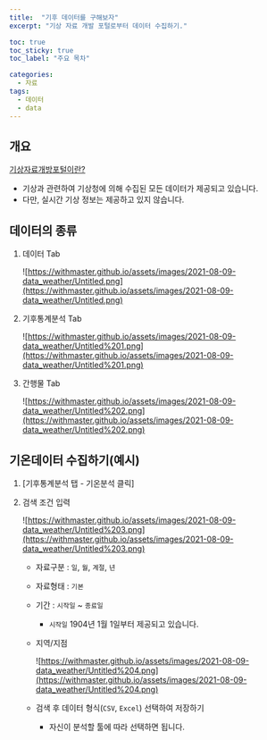 ```yaml
---
title:  "기후 데이터를 구해보자"
excerpt: "기상 자료 개발 포털로부터 데이터 수집하기."

toc: true
toc_sticky: true
toc_label: "주요 목차"

categories:
  - 자료
tags:
  - 데이터
  - data
---
```



## 개요

[기상자료개방포털이란?](https://data.kma.go.kr/cmmn/static/staticPage.do?page=intro)

* 기상과 관련하여 기상청에 의해 수집된 모든 데이터가 제공되고 있습니다. 
* 다만, 실시간 기상 정보는 제공하고 있지 않습니다.    

## 데이터의 종류

1. 데이터 Tab

    ![https://withmaster.github.io/assets/images/2021-08-09-data_weather/Untitled.png](https://withmaster.github.io/assets/images/2021-08-09-data_weather/Untitled.png)

2. 기후통계분석 Tab

    ![https://withmaster.github.io/assets/images/2021-08-09-data_weather/Untitled%201.png](https://withmaster.github.io/assets/images/2021-08-09-data_weather/Untitled%201.png)

3. 간행물 Tab

    ![https://withmaster.github.io/assets/images/2021-08-09-data_weather/Untitled%202.png](https://withmaster.github.io/assets/images/2021-08-09-data_weather/Untitled%202.png)

## 기온데이터 수집하기(예시)

1. [기후통계분석 탭 - 기온분석 클릭]      

2. 검색 조건 입력

    ![https://withmaster.github.io/assets/images/2021-08-09-data_weather/Untitled%203.png](https://withmaster.github.io/assets/images/2021-08-09-data_weather/Untitled%203.png)

    - 자료구분 : `일`, `월`, `계절`, `년`
    - 자료형태 : `기본`
    - 기간 : `시작일` ~ `종료일`
        - `시작일` 1904년 1월 1일부터 제공되고 있습니다.
    - 지역/지점

        ![https://withmaster.github.io/assets/images/2021-08-09-data_weather/Untitled%204.png](https://withmaster.github.io/assets/images/2021-08-09-data_weather/Untitled%204.png)

    - 검색 후 데이터 형식(`CSV`, `Excel`) 선택하여 저장하기
        - 자신이 분석할 툴에 따라 선택하면 됩니다.